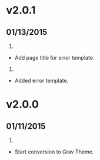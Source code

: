 # v2.0.1
## 01/13/2015

1. [](#bugfix)
  * Add page title for error template.

1. [](#new)
  * Added error template.

# v2.0.0
## 01/11/2015

1. [](#new)
  * Start conversion to Grav Theme.
